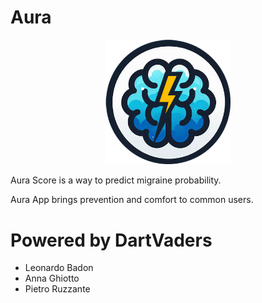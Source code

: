 # Aura

<p align="center">
  <img src="assets/logo.png" alt="Aura Logo" width="200">
</p>

Aura Score is a way to predict migraine probability.

Aura App brings prevention and comfort to common users.

# Powered by DartVaders

- Leonardo Badon
- Anna Ghiotto
- Pietro Ruzzante
